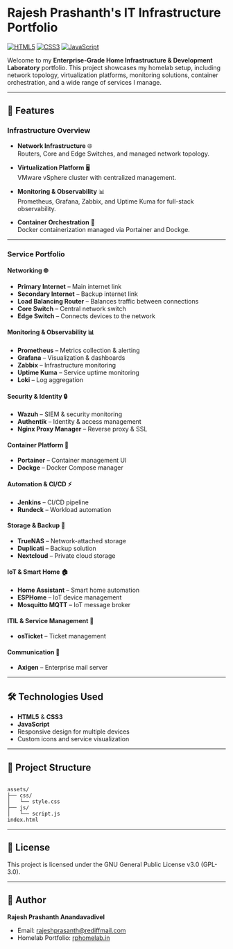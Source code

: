# Rajesh Prashanth's IT Infrastructure Portfolio

[![HTML5](https://img.shields.io/badge/HTML5-%23E34F26.svg?style=for-the-badge&logo=html5&logoColor=white)](https://developer.mozilla.org/en-US/docs/Web/HTML)
[![CSS3](https://img.shields.io/badge/CSS3-%231572B6.svg?style=for-the-badge&logo=css3&logoColor=white)](https://developer.mozilla.org/en-US/docs/Web/CSS)
[![JavaScript](https://img.shields.io/badge/JavaScript-%23F7DF1E.svg?style=for-the-badge&logo=javascript&logoColor=black)](https://developer.mozilla.org/en-US/docs/Web/JavaScript)

Welcome to my **Enterprise-Grade Home Infrastructure & Development Laboratory** portfolio. This project showcases my homelab setup, including network topology, virtualization platforms, monitoring solutions, container orchestration, and a wide range of services I manage.

---

## 🌟 Features

### Infrastructure Overview
- **Network Infrastructure** 🌐  
  Routers, Core and Edge Switches, and managed network topology.

- **Virtualization Platform** 🖥️  
  VMware vSphere cluster with centralized management.

- **Monitoring & Observability** 📊  
  Prometheus, Grafana, Zabbix, and Uptime Kuma for full-stack observability.

- **Container Orchestration** 🐳  
  Docker containerization managed via Portainer and Dockge.

---

### Service Portfolio

#### Networking 🌐
- **Primary Internet** – Main internet link
- **Secondary Internet** – Backup internet link
- **Load Balancing Router** – Balances traffic between connections
- **Core Switch** – Central network switch
- **Edge Switch** – Connects devices to the network

#### Monitoring & Observability 📊
- **Prometheus** – Metrics collection & alerting
- **Grafana** – Visualization & dashboards
- **Zabbix** – Infrastructure monitoring
- **Uptime Kuma** – Service uptime monitoring
- **Loki** – Log aggregation

#### Security & Identity 🔒
- **Wazuh** – SIEM & security monitoring
- **Authentik** – Identity & access management
- **Nginx Proxy Manager** – Reverse proxy & SSL

#### Container Platform 🐳
- **Portainer** – Container management UI
- **Dockge** – Docker Compose manager

#### Automation & CI/CD ⚡
- **Jenkins** – CI/CD pipeline
- **Rundeck** – Workload automation

#### Storage & Backup 💾
- **TrueNAS** – Network-attached storage
- **Duplicati** – Backup solution
- **Nextcloud** – Private cloud storage

#### IoT & Smart Home 🏠
- **Home Assistant** – Smart home automation
- **ESPHome** – IoT device management
- **Mosquitto MQTT** – IoT message broker

#### ITIL & Service Management 🎫
- **osTicket** – Ticket management

#### Communication 📧
- **Axigen** – Enterprise mail server

---

## 🛠️ Technologies Used
- **HTML5** & **CSS3**
- **JavaScript**
- Responsive design for multiple devices
- Custom icons and service visualization

---

## 📂 Project Structure

```

assets/
├── css/
│   └── style.css
├── js/
│   └── script.js
index.html

````
---

## 📄 License

This project is licensed under the GNU General Public License v3.0 (GPL-3.0).

---

## 👤 Author

**Rajesh Prashanth Anandavadivel**

* Email: [rajeshprasanth@rediffmail.com](mailto:rajeshprasanth@rediffmail.com)
* Homelab Portfolio: [rphomelab.in](https://rphomelab.in)
